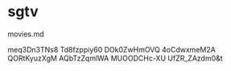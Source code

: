 # sgtv
movies.md

<item>
<title>NO RETREAT NO SURRENDER </title>                      
<utube>meq3Dn3TNs8</utube>             
<thumbnail></thumbnail>                 
<fanart></fanart>                       
</item>

<item>
<title>THE CROW </title>                        
<utube>Td8fzppiy60</utube>             
<thumbnail></thumbnail>                 
<fanart></fanart>                       
</item>

<item>
<title>WILD CHILD </title>                        
<utube>DOk0ZwHmOVQ</utube>             
<thumbnail></thumbnail>                 
<fanart></fanart>                       
</item>

<item>
<title>GOOD THE BAD THE UGLY </title>                        
<utube>4oCdwxmeM2A</utube>             
<thumbnail></thumbnail>                 
<fanart></fanart>                       
</item>

<item>
<title>WILLOW </title>                        
<utube>QORtKyuzXgM</utube>             
<thumbnail></thumbnail>                 
<fanart></fanart>                       
</item>

<item>
<title>HUSH </title>                        
<utube>AQbTzZqmlWA</utube>             
<thumbnail></thumbnail>                 
<fanart></fanart>                       
</item>

<item>
<title>LEFT BEHIND </title>                        
<utube>MUOODCHc-XU</utube>             
<thumbnail></thumbnail>                 
<fanart></fanart>                       
</item>

<item>
<title>LEGO MARVEL SUPER HEROS </title>                        
<utube>UfZR_ZAzdm0&t</utube>             
<thumbnail></thumbnail>                 
<fanart></fanart>                       
</item>
